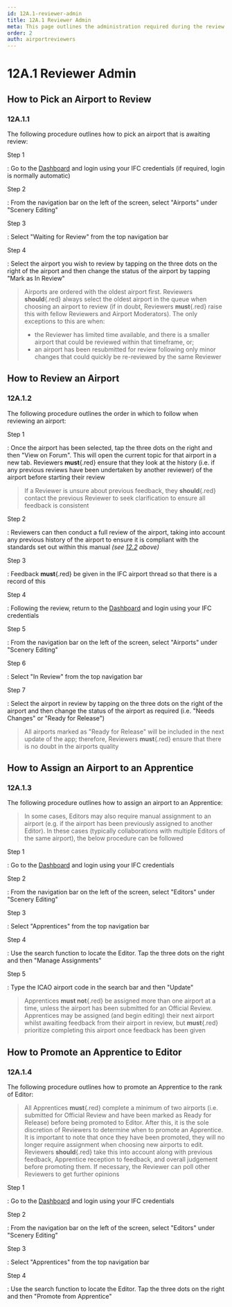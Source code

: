 ```yaml
---
id: 12A.1-reviewer-admin
title: 12A.1 Reviewer Admin
meta: This page outlines the administration required during the review process.
order: 2
auth: airportreviewers
---
```


# 12A.1 Reviewer Admin



## How to Pick an Airport to Review



### 12A.1.1

The following procedure outlines how to pick an airport that is awaiting review:



Step 1

: Go to the [Dashboard](https://dashboard.infiniteflight.com) and login using your IFC credentials (if required, login is normally automatic)



Step 2

: From the navigation bar on the left of the screen, select "Airports" under "Scenery Editing"



Step 3

: Select "Waiting for Review" from the top navigation bar 



Step 4

: Select the airport you wish to review by tapping on the three dots on the right of the airport and then change the status of the airport by tapping "Mark as In Review"



> Airports are ordered with the oldest airport first. Reviewers **should**{.red} always select the oldest airport in the queue when choosing an airport to review (if in doubt, Reviewers **must**{.red} raise this with fellow Reviewers and Airport Moderators). The only exceptions to this are when:
>
> - the Reviewer has limited time available, and there is a smaller airport that could be reviewed within that timeframe, or;
> - an airport has been resubmitted for review following only minor changes that could quickly be re-reviewed by the same Reviewer



## How to Review an Airport



### 12A.1.2

The following procedure outlines the order in which to follow when reviewing an airport:



Step 1

: Once the airport has been selected, tap the three dots on the right and then "View on Forum". This will open the current topic for that airport in a new tab. Reviewers **must**{.red} ensure that they look at the history (i.e. if any previous reviews have been undertaken by another reviewer) of the airport before starting their review 



> If a Reviewer is unsure about previous feedback, they **should**{.red} contact the previous Reviewer to seek clarification to ensure all feedback is consistent



Step 2

: Reviewers can then conduct a full review of the airport, taking into account any previous history of the airport to ensure it is compliant with the standards set out within this manual *(see [12.2](/guide/scenery-editor-manual/12.-review-and-release/12.2-editor-checklist#12.2-editor-checklist) above)*



Step 3

: Feedback **must**{.red} be given in the IFC airport thread so that there is a record of this



Step 4

: Following the review, return to the [Dashboard](https://dashboard.infiniteflight.com) and login using your IFC credentials



Step 5

: From the navigation bar on the left of the screen, select "Airports" under "Scenery Editing"



Step 6

: Select "In Review" from the top navigation bar



Step 7

: Select the airport in review by tapping on the three dots on the right of the airport and then change the status of the airport as required (i.e. "Needs Changes" or "Ready for Release")



> All airports marked as "Ready for Release" will be included in the next update of the app; therefore, Reviewers **must**{.red} ensure that there is no doubt in the airports quality



## How to Assign an Airport to an Apprentice



### 12A.1.3

The following procedure outlines how to assign an airport to an Apprentice:



> In some cases, Editors may also require manual assignment to an airport (e.g. if the airport has been previously assigned to another Editor). In these cases (typically collaborations with multiple Editors of the same airport), the below procedure can be followed



Step 1

: Go to the [Dashboard](https://dashboard.infiniteflight.com) and login using your IFC credentials



Step 2

: From the navigation bar on the left of the screen, select "Editors" under "Scenery Editing"



Step 3

: Select "Apprentices" from the top navigation bar



Step 4

: Use the search function to locate the Editor. Tap the three dots on the right and then "Manage Assignments"



Step 5

: Type the ICAO airport code in the search bar and then "Update"



> Apprentices **must not**{.red} be assigned more than one airport at a time, unless the airport has been submitted for an Official Review. Apprentices may be assigned (and begin editing) their next airport whilst awaiting feedback from their airport in review, but **must**{.red} prioritize completing this airport once feedback has been given



## How to Promote an Apprentice to Editor



### 12A.1.4

The following procedure outlines how to promote an Apprentice to the rank of Editor:



> All Apprentices **must**{.red} complete a minimum of two airports (i.e. submitted for Official Review and have been marked as Ready for Release) before being promoted to Editor. After this, it is the sole discretion of Reviewers to determine when to promote an Apprentice. It is important to note that once they have been promoted, they will no longer require assignment when choosing new airports to edit. Reviewers **should**{.red} take this into account along with previous feedback, Apprentice reception to feedback, and overall judgement before promoting them. If necessary, the Reviewer can poll other Reviewers to get further opinions



Step 1

: Go to the [Dashboard](https://dashboard.infiniteflight.com) and login using your IFC credentials



Step 2

: From the navigation bar on the left of the screen, select "Editors" under "Scenery Editing"



Step 3

: Select "Apprentices" from the top navigation bar



Step 4

: Use the search function to locate the Editor. Tap the three dots on the right and then "Promote from Apprentice"
